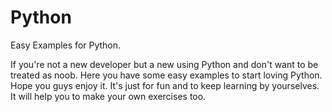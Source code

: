 # Python
Easy Examples for Python.

If you're not a new developer but a new using Python and don't want to be treated as noob. Here you have some easy examples to start loving Python.
Hope you guys enjoy it. It's just for fun and to keep learning by yourselves. 
It will help you to make your own exercises too.
